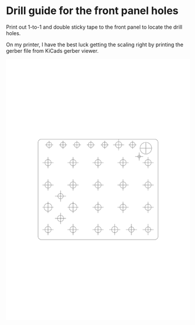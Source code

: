 # Drill guide for the front panel holes

Print out 1-to-1 and double sticky tape to the front panel to locate the drill holes.

On my printer, I have the best luck getting the scaling right by printing the gerber file from KiCads gerber viewer.

![drill guide](micro_pico_drill_guide.svg "drill guide")